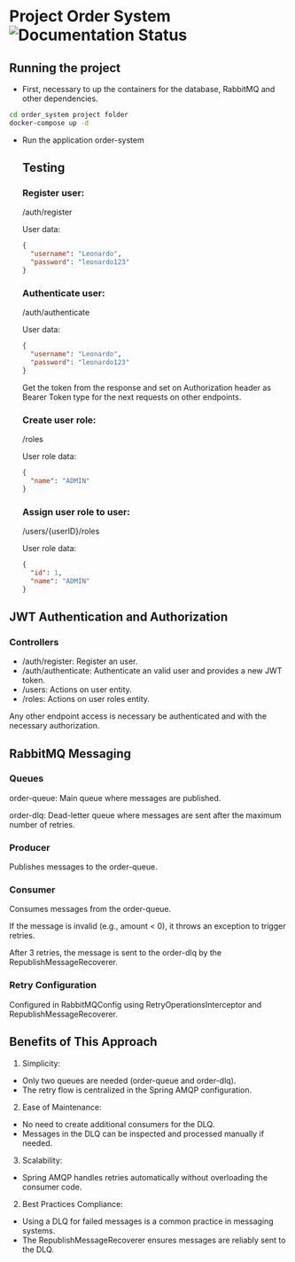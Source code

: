 # Project Order System ![Documentation Status](https://img.shields.io/badge/docs-in%20progress-yellow)


## Running the project
- First, necessary to up the containers for the database, RabbitMQ and other dependencies.
  
```bash
cd order_system project folder
docker-compose up -d
```
- Run the application order-system

  ## Testing

  ### Register user:

  /auth/register

  User data:

  ```json
  {
    "username": "Leonardo",
    "password": "leonardo123"
  }
  ```

  ### Authenticate user:

  /auth/authenticate

  User data:

    ```json
    {
      "username": "Leonardo",
      "password": "leonardo123"
    }
    ```
  
  Get the token from the response and set on Authorization  header as Bearer Token type for the next requests on other endpoints.

    ### Create user role:

  /roles

  User role data:
  
  ```json
  {
    "name": "ADMIN"
  }
  ```

    ### Assign user role to user:

  /users/{userID}/roles

  User role data:

    ```json
    {
      "id": 1,
      "name": "ADMIN"
    }
    ```

## JWT Authentication and Authorization
### Controllers

- /auth/register: Register an user.
- /auth/authenticate: Authenticate an valid user and provides a new JWT token.
- /users: Actions on user entity.
- /roles: Actions on user roles entity.

Any other endpoint access is necessary be authenticated and with the necessary authorization.

## RabbitMQ Messaging 
### Queues

order-queue: Main queue where messages are published.

order-dlq: Dead-letter queue where messages are sent after the maximum number of retries.

### Producer

Publishes messages to the order-queue.

### Consumer

Consumes messages from the order-queue.

If the message is invalid (e.g., amount < 0), it throws an exception to trigger retries.

After 3 retries, the message is sent to the order-dlq by the RepublishMessageRecoverer.

### Retry Configuration

Configured in RabbitMQConfig using RetryOperationsInterceptor and RepublishMessageRecoverer.

## Benefits of This Approach

1. Simplicity:

- Only two queues are needed (order-queue and order-dlq).
- The retry flow is centralized in the Spring AMQP configuration.

2. Ease of Maintenance:

- No need to create additional consumers for the DLQ.
- Messages in the DLQ can be inspected and processed manually if needed.

3. Scalability:

- Spring AMQP handles retries automatically without overloading the consumer code.

2. Best Practices Compliance:

- Using a DLQ for failed messages is a common practice in messaging systems.
- The RepublishMessageRecoverer ensures messages are reliably sent to the DLQ.
